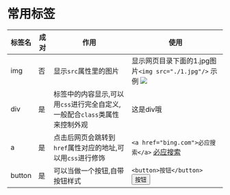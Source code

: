 # 常用标签
| 标签名 | 成对 | 作用 | 使用 |
| --- | --- | --- | --- |
| img | 否 | 显示`src`属性里的图片 | 显示网页目录下面的1.jpg图片`<img src="./1.jpg"/>` 示例 <img src="./1.jpg"/> |
| div | 是 | 标签中的内容显示,可以用`css`进行完全自定义,一般配合`class`类属性来控制外观 | <div>这是div哦</div> |
| a | 是 | 点击后网页会跳转到`href`属性对应的地址,可以用`css`进行修饰 | `<a href="bing.com">必应搜索</a>` <a href="bing.com">必应搜索</a> | 
| button | 是 | 可以当做一个按钮,自带按钮样式 | `<button>按钮</button>` <button>按钮</button> |
